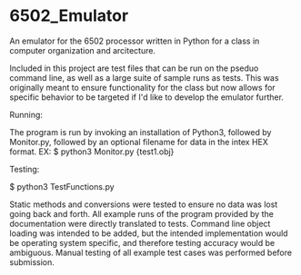 # 6502_Emulator

An emulator for the 6502 processor written in Python for a class in computer organization and arcitecture. 

Included in this project are test files that can be run on the pseduo command line, as well as a large suite of sample runs as tests. This was originally meant to ensure functionality for the class but now allows for specific behavior to be targeted if I'd like to develop the emulator further.

Running:

The program is run by invoking an installation of Python3, followed by Monitor.py, followed by
an optional filename for data in the intex HEX format.
EX:
$ python3 Monitor.py {test1.obj}

Testing:

$ python3 TestFunctions.py


Static methods and conversions were tested to ensure no data was lost going back and forth.
All example runs of the program provided by the documentation were directly translated to tests.
Command line object loading was intended to be added, but the intended implementation would
be operating system specific, and therefore testing accuracy would be ambiguous. Manual
testing of all example test cases was performed before submission.